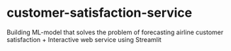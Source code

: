 # customer-satisfaction-service
Building ML-model that solves the problem of forecasting airline customer satisfaction + Interactive web service using Streamlit

